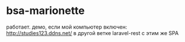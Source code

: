 # bsa-marionette
работает.
демо, если мой компьютер включен: http://studies123.ddns.net/
в другой ветке laravel-rest с этим же SPA
